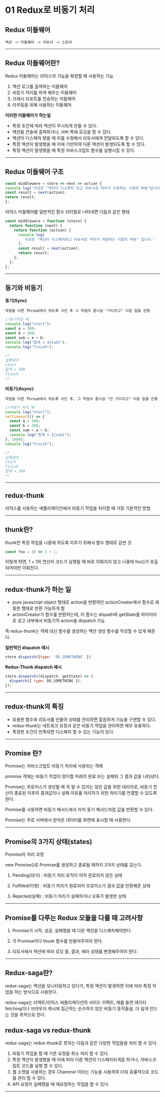 # 01 Redux로 비동기 처리

## Redux 미들웨어

    액션 -> 미들웨어 -> 리듀서 -> 스토어

---

## Redux 미들웨어란?

Redux 미들웨어는 리덕스의 기능을 확장할 때 사용하는 기능

1. 액션 로그를 출력하는 미들웨어
2. 비등기 처리를 하게 해주는 미들웨어
3. 크래시 리포트를 전송하는 미들웨어
4. 라우팅을 위해 사용하는 미들웨어

**이러한 미들웨어가 하는일**

- 특정 조건에 따라 액션이 무시되게 만들 수 있다.
- 액션을 콘솔에 출력하거나, 서버 쪽에 로깅을 할 수 있다.
- 액션이 디스패치 됐을 때 이를 수정해서 리듀서에게 전달되도록 할 수 있다.
- 특정 액션이 발생했을 때 이에 기반하여 다른 액션이 발생되도록 할 수 있다.
- 특정 액션이 발생했을 때 특정 자바스크립트 함수를 실행시킬 수 있다.

---

## Redux 미들웨어 구조

```javascript
const middleware = store => next => action {
console.log('이곳은 "액션이 디스패치 되고 리듀서로 처리가 이동하는 시점의 부분"입니다.');
const result = next(action);
return result;
};
```

리덕스 미들웨어를 일반적인 함수 리터럴로 나타내면 다음과 같은 형태

```javascript
const middleware = function (store) {
  return function (next) {
    return function (action) {
      console.log(
        '이곳은 "액션이 디스패치되고 리듀서로 처리가 이동하는 시점의 부분" 입니다.'
      );
      const result = next(action);
      return result;
    };
  };
};
```

---

## 동기와 비동기

**동기(Sync)**

```
작업을 다른 Thread에서 하도록 시킨 후 그 작업이 끝나길 "기다리고" 다음 일을 진행
```

```javascript
//동기적인 예
console.log("start");
const a = 100;
const b = 200;
const sum = a + b;
console.log("합계 = ${sum}");
console.log("finish");

/*
실행결과
start
합계 = 300
finish
*/
```

**비동기(Async)**

```
작업을 다른 Thread에서 하도록 시킨 후, 그 작업이 끝나길 "안 기다리고" 다음 일을 진행
```

```javascript
//비동기 처리 예
console.log("start");
setTimeout(() => {
  const a = 100;
  const b = 200;
  const sum = a + b;
  console.log("합계 = ${sum}");
}, 1000);
console.log("finish");

/*
실행결과
start
finish
합계 = 300
*/
```

---

## redux-thunk

리덕스를 사용하는 애플리케이션에서 비동기 작업을 처리할 때 가장 기본적인 방법

---

## thunk란?

thunk란 특정 작업을 나중에 하도록 미루기 위해서 함수 형태로 감싼 것

```javascript
const foo = () => 1 + 1;
```

이렇게 하면, 1 + 1의 연산이 코드가 실행될 때 바로 이뤄지지 않고 나중에 foo()가 호출되어야만 이뤄진다.

---

## redux-thunk가 하는 일

- pure javascript object 형태로 action을 반환하던 actionCreator에서 함수로 래핑한 형태로 반환 가능하게 함
- actionCreator가 함수를 반환하는데, 이 함수는 dispath와 getState를 파라미터로 갖고 내부에서 비동기적 action을 dispatch 가능

즉 redux-thunk는 객체 대신 함수를 생성하는 액션 생성 함수를 작성할 수 있게 해준다.

**일반적인 dispatch 예시**

```javascript
store dispatch({type: 'DO_SOMETHING' })
```

**Redux-Thunk dispatch 예시**

```javascript
store.dispatch((dispatch, getState) => {
  dispatch({ type: DO_SOMETHING });
});
```

---

## redux-thunk의 특징

- 유용한 함수와 리듀서를 만들어 상태를 관리하면 깔끔하게 기능을 구현할 수 있다.
- redux-thunk는 네트워크 요청과 같은 비동기 작업을 관리하면 매우 유용하다.
- 특정한 조건이 만족되면 디스패치 할 수 있는 기능이 있다.

---

## Promise 란?

Promise는 자바스크립트 비동기 처리에 사용되는 객체

promise 객체는 비동기 작업이 맞이할 미래의 완료 또는 실패와 그 결과 값을 나타낸다.

Promise는 프로미스가 생성될 때 꼭 알 수 있지는 않은 값을 위한 대리자로, 비동기 연산이 종료된 이후의 결과값이나 실패 이유를 처리하기 위한 처리기를 연결할 수 있도록 한다.

Promise를 사용하면 비동기 메서드에서 마치 동기 메서드처럼 값을 반환할 수 있다.

Promise는 주로 서버에서 받아온 데이터를 화면에 표시할 때 사용한다.

---

## Promise의 3가지 상태(states)

Promise의 처리 과정

new Promise()로 Promise를 생성하고 종료될 때까지 3가지 상태를 갖는다.

1. Pending(대기) : 비동기 처리 로직이 아직 완료되지 않은 상태

2. Fulfilled(이행) : 비동기 처리가 완료되어 프로미스가 결과 값을 반환해준 상태

3. Rejected(실패) : 비동기 처리가 실패하거나 오류가 발생한 상태

---

## Promise를 다루는 Redux 모듈을 다룰 때 고려사항

1. Promise가 시작, 성공, 실패했을 때 다른 액션을 디스패치해야한다.

2. 각 Promise마다 thunk 함수를 만들어주어야 한다.

3. 리듀서에서 액션에 따라 로딩 중, 결과, 에러 상태를 변경해주어야 한다.

---

## Redux-saga란?

redux-saga는 액션을 모니터링하고 있다가, 특정 액션이 발생하면 이에 따라 특정 작업을 하는 방식으로 사용한다.

redux-saga는 리액트/리덕스 애플리케이션의 사이드 이펙트, 예를 들면 데이터 fetching이나 브라우저 캐시에 접근하는 순수하지 않은 비동기 동작들을, 더 쉽게 만드는 것을 목적으로 한다.

## redux-saga vs redux-thunk

redux-saga는 redux-thunk로 못하는 다음과 같은 다양한 작업들을 처리 할 수 있다.

1. 비동기 작업을 할 때 기존 요청을 취소 처리 할 수 있다.
2. 특정 액션이 발생했을 때 이에 따라 다른 액션이 디스패치되게끔 하거나, 자바스크립트 코드를 실행 할 수 있다.
3. 웹 소켓을 사용하는 경우 Chammel 이라는 기능을 사용하여 더욱 효율적으로 코드를 관리 할 수 있다.
4. API 요청이 실패했을 때 재요청하는 작업을 할 수 있다.

---
